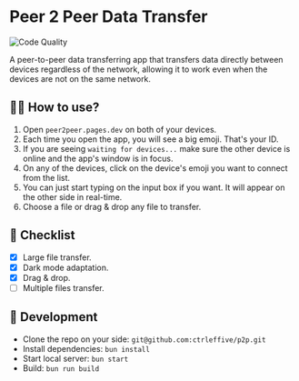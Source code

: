 # Peer 2 Peer Data Transfer
![Code Quality](https://github.com/ctrleffive/peer2peer/actions/workflows/code_quality.yml/badge.svg)

A peer-to-peer data transferring app that transfers data directly between devices regardless of the network, allowing it to work even when the devices are not on the same network.

## 🙋‍♂️ How to use?
1. Open `peer2peer.pages.dev` on both of your devices.
2. Each time you open the app, you will see a big emoji. That's your ID.
3. If you are seeing `waiting for devices...` make sure the other device is online and the app's window is in focus.
4. On any of the devices, click on the device's emoji you want to connect from the list.
5. You can just start typing on the input box if you want. It will appear on the other side in real-time.
6. Choose a file or drag & drop any file to transfer.

## 📝 Checklist
- [x] Large file transfer.
- [x] Dark mode adaptation.
- [x] Drag & drop.
- [ ] Multiple files transfer.

## 🚀 Development
- Clone the repo on your side: `git@github.com:ctrleffive/p2p.git`
- Install dependencies: `bun install`
- Start local server: `bun start`
- Build: `bun run build`
